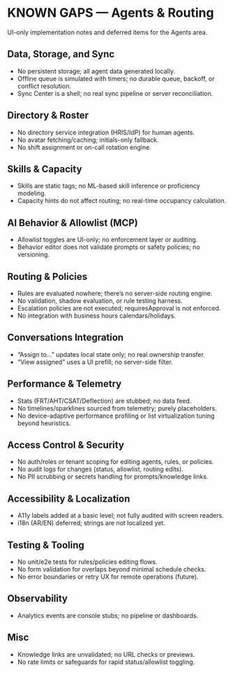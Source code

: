 # KNOWN GAPS — Agents & Routing

UI-only implementation notes and deferred items for the Agents area.

## Data, Storage, and Sync
- No persistent storage; all agent data generated locally.
- Offline queue is simulated with timers; no durable queue, backoff, or conflict resolution.
- Sync Center is a shell; no real sync pipeline or server reconciliation.

## Directory & Roster
- No directory service integration (HRIS/IdP) for human agents.
- No avatar fetching/caching; initials-only fallback.
- No shift assignment or on-call rotation engine.

## Skills & Capacity
- Skills are static tags; no ML-based skill inference or proficiency modeling.
- Capacity hints do not affect routing; no real-time occupancy calculation.

## AI Behavior & Allowlist (MCP)
- Allowlist toggles are UI-only; no enforcement layer or auditing.
- Behavior editor does not validate prompts or safety policies; no versioning.

## Routing & Policies
- Rules are evaluated nowhere; there’s no server-side routing engine.
- No validation, shadow evaluation, or rule testing harness.
- Escalation policies are not executed; requiresApproval is not enforced.
- No integration with business hours calendars/holidays.

## Conversations Integration
- “Assign to…” updates local state only; no real ownership transfer.
- “View assigned” uses a UI prefill; no server-side filter.

## Performance & Telemetry
- Stats (FRT/AHT/CSAT/Deflection) are stubbed; no data feed.
- No timelines/sparklines sourced from telemetry; purely placeholders.
- No device-adaptive performance profiling or list virtualization tuning beyond heuristics.

## Access Control & Security
- No auth/roles or tenant scoping for editing agents, rules, or policies.
- No audit logs for changes (status, allowlist, routing edits).
- No PII scrubbing or secrets handling for prompts/knowledge links.

## Accessibility & Localization
- A11y labels added at a basic level; not fully audited with screen readers.
- i18n (AR/EN) deferred; strings are not localized yet.

## Testing & Tooling
- No unit/e2e tests for rules/policies editing flows.
- No form validation for overlaps beyond minimal schedule checks.
- No error boundaries or retry UX for remote operations (future).

## Observability
- Analytics events are console stubs; no pipeline or dashboards.

## Misc
- Knowledge links are unvalidated; no URL checks or previews.
- No rate limits or safeguards for rapid status/allowlist toggling.


